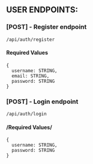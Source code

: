 ## USER ENDPOINTS:
### [**POST**] **- Register endpoint**
```
/api/auth/register
```
#### Required Values
```
{
  username: STRING,
  email: STRING,
  password: STRING
}
```

### [**POST**] **- Login endpoint**
```
/api/auth/login
```
#### /Required Values/
```
{
  username: STRING,
  password: STRING
}
```
